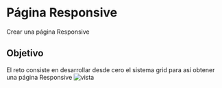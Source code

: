 # Página Responsive
Crear una página Responsive

## Objetivo

El reto consiste en desarrollar desde cero el sistema grid para así obtener una página Responsive
![vista](https://raw.githubusercontent.com/velvetcerise/portafolio/gh-pages/assets/images/my-page.jpg)
